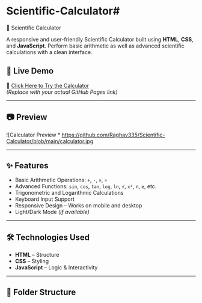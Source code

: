 # Scientific-Calculator# 
🧮 Scientific Calculator

A responsive and user-friendly Scientific Calculator built using **HTML**, **CSS**, and **JavaScript**. Perform basic arithmetic as well as advanced scientific calculations with a clean interface.

## 🚀 Live Demo

🔗 [Click Here to Try the Calculator](https://raghav335.github.io/Scientific-Calculator/)  
*(Replace with your actual GitHub Pages link)*

---

## 📷 Preview

![Calculator Preview * https://github.com/Raghav335/Scientific-Calculator/blob/main/calculator.jpg

---

## ✨ Features

- Basic Arithmetic Operations: `+`, `-`, `×`, `÷`
- Advanced Functions: `sin`, `cos`, `tan`, `log`, `ln`, `√`, `x²`, `π`, `e`, etc.
- Trigonometric and Logarithmic Calculations
- Keyboard Input Support
- Responsive Design – Works on mobile and desktop
- Light/Dark Mode *(if available)*

---

## 🛠️ Technologies Used

- **HTML** – Structure
- **CSS** – Styling
- **JavaScript** – Logic & Interactivity

---

## 📁 Folder Structure